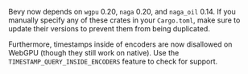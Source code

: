 Bevy now depends on `wgpu` 0.20, `naga` 0.20, and `naga_oil` 0.14. If you manually specify any of these crates in your `Cargo.toml`, make sure to update their versions to prevent them from being duplicated.

Furthermore, timestamps inside of encoders are now disallowed on WebGPU (though they still work on native). Use the `TIMESTAMP_QUERY_INSIDE_ENCODERS` feature to check for support.
